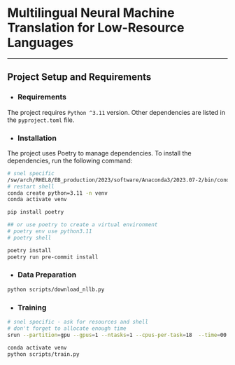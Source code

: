# Multilingual Neural Machine Translation for Low-Resource Languages

---

## Project Setup and Requirements

- ### Requirements

The project requires `Python ^3.11` version. Other dependencies are listed in the `pyproject.toml` file.

- ### Installation

The project uses Poetry to manage dependencies. To install the dependencies, run the following command:

```bash
# snel specific
/sw/arch/RHEL8/EB_production/2023/software/Anaconda3/2023.07-2/bin/conda init bash
# restart shell
conda create python=3.11 -n venv
conda activate venv

pip install poetry

## or use poetry to create a virtual environment
# poetry env use python3.11
# poetry shell

poetry install
poetry run pre-commit install
```

- ### Data Preparation

```bash
python scripts/download_nllb.py
```

- ### Training

```bash
# snel specific - ask for resources and shell
# don't forget to allocate enough time
srun --partition=gpu --gpus=1 --ntasks=1 --cpus-per-task=18  --time=00:01:00 --pty bash -i

conda activate venv
python scripts/train.py
```